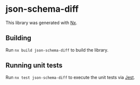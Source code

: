 # json-schema-diff

This library was generated with [Nx](https://nx.dev).

## Building

Run `nx build json-schema-diff` to build the library.

## Running unit tests

Run `nx test json-schema-diff` to execute the unit tests via [Jest](https://jestjs.io).
